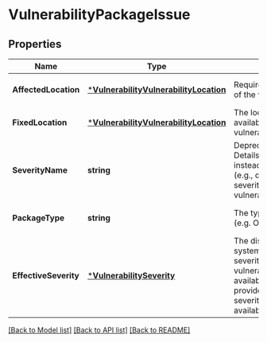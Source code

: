 # VulnerabilityPackageIssue

## Properties
Name | Type | Description | Notes
------------ | ------------- | ------------- | -------------
**AffectedLocation** | [***VulnerabilityVulnerabilityLocation**](vulnerabilityVulnerabilityLocation.md) | Required. The location of the vulnerability. | [optional] [default to null]
**FixedLocation** | [***VulnerabilityVulnerabilityLocation**](vulnerabilityVulnerabilityLocation.md) | The location of the available fix for vulnerability. | [optional] [default to null]
**SeverityName** | **string** | Deprecated, use Details.effective_severity instead The severity (e.g., distro assigned severity) for this vulnerability. | [optional] [default to null]
**PackageType** | **string** | The type of package (e.g. OS, MAVEN, GO). | [optional] [default to null]
**EffectiveSeverity** | [***VulnerabilitySeverity**](vulnerabilitySeverity.md) | The distro or language system assigned severity for this vulnerability when that is available and note provider assigned severity when it is not available. | [optional] [default to null]

[[Back to Model list]](../README.md#documentation-for-models) [[Back to API list]](../README.md#documentation-for-api-endpoints) [[Back to README]](../README.md)



